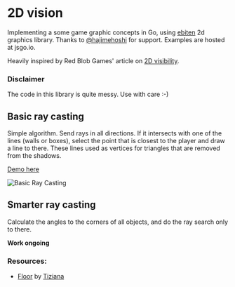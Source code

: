 # 2D vision

Implementing a some game graphic concepts in Go, using [ebiten](https://hajimehoshi.github.io/ebiten/) 2d graphics library. Thanks to [@hajimehoshi](https://twitter.com/hajimehoshi) for support. Examples are hosted at jsgo.io.

Heavily inspired by Red Blob Games' article on [2D visibility](https://www.redblobgames.com/articles/visibility/).

### Disclaimer

The code in this library is quite messy. Use with care :-)

## Basic ray casting

Simple algorithm. Send rays in all directions. If it intersects with one of the lines (walls or boxes), select the point that is closest to the player and draw a line to there. These lines used as vertices for triangles that are removed from the shadows.

[Demo here]()

![Basic Ray Casting](/doc/basic_ray_casting.gif)

## Smarter ray casting

Calculate the angles to the corners of all objects, and do the ray search only to there.

**Work ongoing**

### Resources:

- [Floor](https://opengameart.org/content/even-grey-stone-tile-floor-256px) by [Tiziana](http://www.unbruco.it/offcircle/index_en.html)

